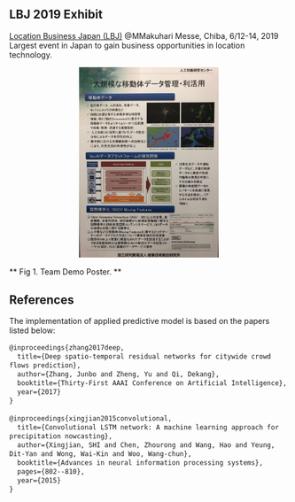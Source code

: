 ## LBJ 2019 Exhibit
[Location Business Japan (LBJ)](https://www.f2ff.jp/2019/lbj/) @MMakuhari Messe, Chiba, 6/12-14, 2019
<br>Largest event in Japan to gain business opportunities in location technology.

<p align="center"><img src="figures/LBJ19-poster.jpg" width="50%" height="50%"></p>
** Fig 1. Team Demo Poster. **

## References
The implementation of applied predictive model is based on the papers listed below:
```
@inproceedings{zhang2017deep,
  title={Deep spatio-temporal residual networks for citywide crowd flows prediction},
  author={Zhang, Junbo and Zheng, Yu and Qi, Dekang},
  booktitle={Thirty-First AAAI Conference on Artificial Intelligence},
  year={2017}
}

@inproceedings{xingjian2015convolutional,
  title={Convolutional LSTM network: A machine learning approach for precipitation nowcasting},
  author={Xingjian, SHI and Chen, Zhourong and Wang, Hao and Yeung, Dit-Yan and Wong, Wai-Kin and Woo, Wang-chun},
  booktitle={Advances in neural information processing systems},
  pages={802--810},
  year={2015}
}
```
